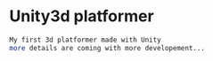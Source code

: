 # Unity3d platformer

```bash
My first 3d platformer made with Unity
more details are coming with more developement...
```